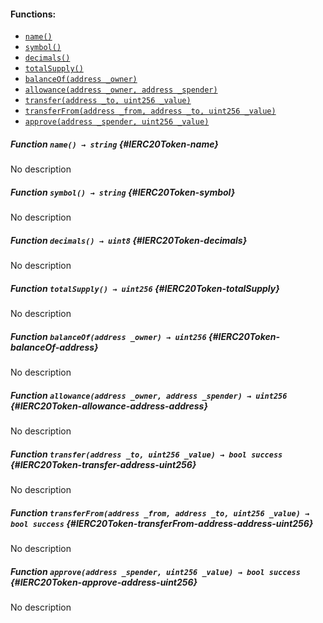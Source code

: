 

#### Functions:
- [`name()`](#IERC20Token-name)
- [`symbol()`](#IERC20Token-symbol)
- [`decimals()`](#IERC20Token-decimals)
- [`totalSupply()`](#IERC20Token-totalSupply)
- [`balanceOf(address _owner)`](#IERC20Token-balanceOf-address)
- [`allowance(address _owner, address _spender)`](#IERC20Token-allowance-address-address)
- [`transfer(address _to, uint256 _value)`](#IERC20Token-transfer-address-uint256)
- [`transferFrom(address _from, address _to, uint256 _value)`](#IERC20Token-transferFrom-address-address-uint256)
- [`approve(address _spender, uint256 _value)`](#IERC20Token-approve-address-uint256)


##### Function `name() → string` {#IERC20Token-name}
No description
##### Function `symbol() → string` {#IERC20Token-symbol}
No description
##### Function `decimals() → uint8` {#IERC20Token-decimals}
No description
##### Function `totalSupply() → uint256` {#IERC20Token-totalSupply}
No description
##### Function `balanceOf(address _owner) → uint256` {#IERC20Token-balanceOf-address}
No description
##### Function `allowance(address _owner, address _spender) → uint256` {#IERC20Token-allowance-address-address}
No description
##### Function `transfer(address _to, uint256 _value) → bool success` {#IERC20Token-transfer-address-uint256}
No description
##### Function `transferFrom(address _from, address _to, uint256 _value) → bool success` {#IERC20Token-transferFrom-address-address-uint256}
No description
##### Function `approve(address _spender, uint256 _value) → bool success` {#IERC20Token-approve-address-uint256}
No description

